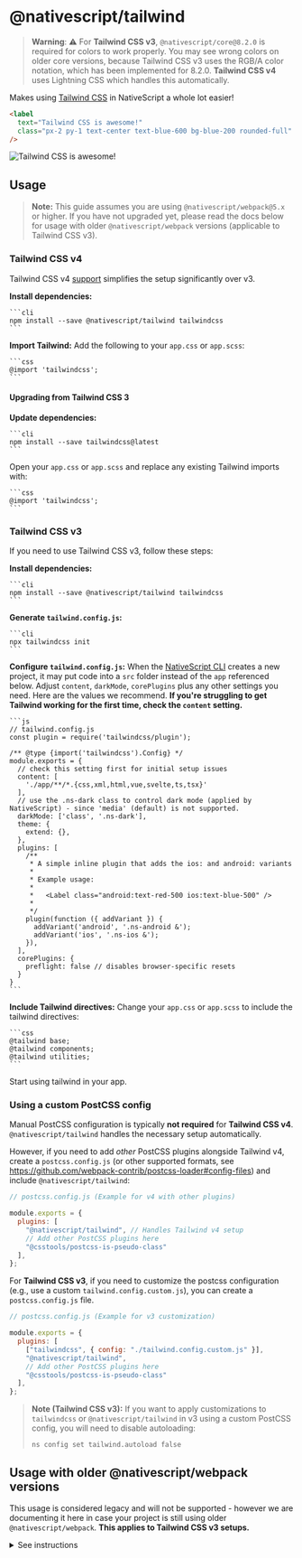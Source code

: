 # @nativescript/tailwind

> **Warning**: :warning: For **Tailwind CSS v3**, `@nativescript/core@8.2.0` is required for colors to work properly. You may see wrong colors on older core versions, because Tailwind CSS v3 uses the RGB/A color notation, which has been implemented for 8.2.0. **Tailwind CSS v4** uses Lightning CSS which handles this automatically.

Makes using [Tailwind CSS](https://tailwindcss.com/) in NativeScript a whole lot easier!

```html
<label
  text="Tailwind CSS is awesome!"
  class="px-2 py-1 text-center text-blue-600 bg-blue-200 rounded-full"
/>
```

![Tailwind CSS is awesome!](https://user-images.githubusercontent.com/879060/81098285-73e3ad80-8f09-11ea-8cfa-7e2ec2eebcde.png)

## Usage

> **Note:** This guide assumes you are using `@nativescript/webpack@5.x` or higher. If you have not upgraded yet, please read the docs below for usage with older `@nativescript/webpack` versions (applicable to Tailwind CSS v3).

### Tailwind CSS v4

Tailwind CSS v4 [support](https://github.com/NativeScript/tailwind/pull/194) simplifies the setup significantly over v3. 

**Install dependencies:**

    ```cli
    npm install --save @nativescript/tailwind tailwindcss
    ```

**Import Tailwind:** Add the following to your `app.css` or `app.scss`:

    ```css
    @import 'tailwindcss';
    ```

#### Upgrading from Tailwind CSS 3

**Update dependencies:**

    ```cli
    npm install --save tailwindcss@latest
    ```

Open your `app.css` or `app.scss` and replace any existing Tailwind imports with:

    ```css
    @import 'tailwindcss';
    ```

### Tailwind CSS v3 

If you need to use Tailwind CSS v3, follow these steps:

**Install dependencies:**

    ```cli
    npm install --save @nativescript/tailwind tailwindcss
    ```

**Generate `tailwind.config.js`:**

    ```cli
    npx tailwindcss init
    ```

**Configure `tailwind.config.js`:** When the [NativeScript CLI](https://github.com/NativeScript/nativescript-cli) creates a new project, it may put code into a `src` folder instead of the `app` referenced below. Adjust `content`, `darkMode`, `corePlugins` plus any other settings you need. Here are the values we recommend. **If you're struggling to get Tailwind working for the first time, check the `content` setting.**

    ```js
    // tailwind.config.js
    const plugin = require('tailwindcss/plugin');

    /** @type {import('tailwindcss').Config} */
    module.exports = {
      // check this setting first for initial setup issues
      content: [
        './app/**/*.{css,xml,html,vue,svelte,ts,tsx}'
      ],
      // use the .ns-dark class to control dark mode (applied by NativeScript) - since 'media' (default) is not supported.
      darkMode: ['class', '.ns-dark'],
      theme: {
        extend: {},
      },
      plugins: [
        /**
         * A simple inline plugin that adds the ios: and android: variants
         * 
         * Example usage: 
         *
         *   <Label class="android:text-red-500 ios:text-blue-500" />
         *
         */
        plugin(function ({ addVariant }) {
          addVariant('android', '.ns-android &');
          addVariant('ios', '.ns-ios &');
        }),
      ],
      corePlugins: {
        preflight: false // disables browser-specific resets
      }
    }
    ```

**Include Tailwind directives:** Change your `app.css` or `app.scss` to include the tailwind directives:

    ```css
    @tailwind base;
    @tailwind components;
    @tailwind utilities;
    ```

Start using tailwind in your app.

### Using a custom PostCSS config

Manual PostCSS configuration is typically **not required** for **Tailwind CSS v4**. `@nativescript/tailwind` handles the necessary setup automatically.

However, if you need to add *other* PostCSS plugins alongside Tailwind v4, create a `postcss.config.js` (or other supported formats, see https://github.com/webpack-contrib/postcss-loader#config-files) and include `@nativescript/tailwind`:

```js
// postcss.config.js (Example for v4 with other plugins)

module.exports = {
  plugins: [
    "@nativescript/tailwind", // Handles Tailwind v4 setup
    // Add other PostCSS plugins here
    "@csstools/postcss-is-pseudo-class" 
  ],
};
```

For **Tailwind CSS v3**, if you need to customize the postcss configuration (e.g., use a custom `tailwind.config.custom.js`), you can create a `postcss.config.js` file.

```js
// postcss.config.js (Example for v3 customization)

module.exports = {
  plugins: [
    ["tailwindcss", { config: "./tailwind.config.custom.js" }],
    "@nativescript/tailwind",
    // Add other PostCSS plugins here
    "@csstools/postcss-is-pseudo-class" 
  ],
};
```

> **Note (Tailwind CSS v3):** If you want to apply customizations to `tailwindcss` or `@nativescript/tailwind` in v3 using a custom PostCSS config, you will need to disable autoloading:
> 
> ```cli
> ns config set tailwind.autoload false
> ```

## Usage with older @nativescript/webpack versions

This usage is considered legacy and will not be supported - however we are documenting it here in case your project is still using older `@nativescript/webpack`. **This applies to Tailwind CSS v3 setups.**

<details>

  <summary>See instructions</summary>

  ```cli
  npm install --save-dev @nativescript/tailwind tailwindcss postcss postcss-loader
  ```

  Create `postcss.config.js` with the following:

  ```js
  module.exports = {
    plugins: [
        require('tailwindcss'),
        require('nativescript-tailwind')
    ]
  }
  ```


  Generate a `tailwind.config.js` with

  ```cli
  npx tailwindcss init
  ```

  Adjust `content`, `darkMode`, `corePlugins` plus any other settings you need, here are the values we recommend: 
  
  ```js
  // tailwind.config.js

  module.exports = {
    content: [
      './app/**/*.{css,xml,html,vue,svelte,ts,tsx}'
    ],
    // use .dark to toggle dark mode - since 'media' (default) does not work in NativeScript
    darkMode: 'class',
    theme: {
      extend: {},
    },
    plugins: [],
    corePlugins: {
      preflight: false // disables browser-specific resets
    }
  }
  ```

  Change your `app.css` or `app.scss` to include the tailwind utilities

  ```css
  @tailwind base;
  @tailwind components;
  @tailwind utilities;
  ```

  Update `webpack.config.js` to use PostCSS
  
  Find the section of the config that defines the rules/loaders for different file types.
  To quickly find this block - search for `rules: [`.

  For every css/scss block, append the `postcss-loader` to the list of loaders, for example:

  ```diff
  {
    test: /[\/|\\]app\.css$/,
    use: [
      'nativescript-dev-webpack/style-hot-loader',
      {
        loader: "nativescript-dev-webpack/css2json-loader",
        options: { useForImports: true }
      },
  +   'postcss-loader',
    ],
  }
  ```
  
  **Make sure you append `postcss-loader` to all css/scss rules in the config.**

</details>
